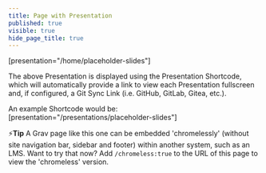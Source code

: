 ```yaml
---
title: Page with Presentation
published: true
visible: true
hide_page_title: true
---
```


[presentation="/home/placeholder-slides"]

The above Presentation is displayed using the Presentation Shortcode, which will automatically provide a link to view each Presentation fullscreen and, if configured, a Git Sync Link (i.e. GitHub, GitLab, Gitea, etc.).

An example Shortcode would be: [&#112;&#114;&#101;&#115;&#101;&#110;&#116;&#097;&#116;&#105;&#111;&#110;="/&#112;&#114;&#101;&#115;&#101;&#110;&#116;&#097;&#116;&#105;&#111;&#110;&#115;/&#112;&#108;&#097;&#099;&#101;&#104;&#111;&#108;&#100;&#101;&#114;&#045;&#115;&#108;&#105;&#100;&#101;&#115;"]

⚡️**Tip** A Grav page like this one can be embedded 'chromelessly' (without site navigation bar, sidebar and footer) within another system, such as an LMS. Want to try that now? Add `/chromeless:true` to the URL of this page to view the 'chromeless' version.

